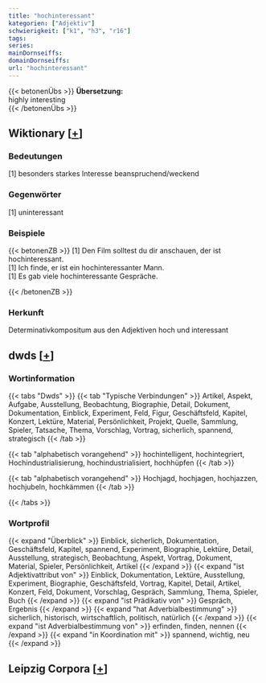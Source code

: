 ```yaml
---
title: "hochinteressant"
kategorien: ["Adjektiv"]
schwierigkeit: ["k1", "h3", "r16"]
tags:
series:
mainDornseiffs:
domainDornseiffs:
url: "hochinteressant"
---
```


{{< betonenÜbs >}}
**Übersetzung:**  
highly  interesting  
{{< /betonenÜbs >}}

## Wiktionary [[+](https://de.wiktionary.org/wiki/hochinteressant)]

### Bedeutungen
[1] besonders starkes Interesse beanspruchend/weckend  

### Gegenwörter
[1]  uninteressant  

### Beispiele
{{< betonenZB >}}
[1] Den Film solltest du dir anschauen, der ist hochinteressant.  
[1] Ich finde, er ist ein hochinteressanter Mann.  
[1] Es gab viele hochinteressante Gespräche.  

{{< /betonenZB >}}
### Herkunft
Determinativkompositum aus den Adjektiven hoch und interessant  



## dwds [[+](https://www.dwds.de/wb/hochinteressant)]

### Wortinformation
{{< tabs "Dwds" >}}
{{< tab "Typische Verbindungen" >}}
Artikel, Aspekt, Aufgabe, Ausstellung, Beobachtung, Biographie, Detail, Dokument, Dokumentation, Einblick, Experiment, Feld, Figur, Geschäftsfeld, Kapitel, Konzert, Lektüre, Material, Persönlichkeit, Projekt, Quelle, Sammlung, Spieler, Tatsache, Thema, Vorschlag, Vortrag, sicherlich, spannend, strategisch
{{< /tab >}}

{{< tab "alphabetisch vorangehend" >}}
hochintelligent, hochintegriert, Hochindustrialisierung, hochindustrialisiert, hochhüpfen
{{< /tab >}}

{{< tab "alphabetisch vorangehend" >}}
Hochjagd, hochjagen, hochjazzen, hochjubeln, hochkämmen
{{< /tab >}}

{{< /tabs >}}

### Wortprofil
{{< expand "Überblick" >}} Einblick, sicherlich, Dokumentation, Geschäftsfeld, Kapitel, spannend, Experiment, Biographie, Lektüre, Detail, Ausstellung, strategisch, Beobachtung, Aspekt, Vortrag, Dokument, Material, Spieler, Persönlichkeit, Artikel {{< /expand >}}
{{< expand "ist Adjektivattribut von" >}} Einblick, Dokumentation, Lektüre, Ausstellung, Experiment, Biographie, Geschäftsfeld, Vortrag, Kapitel, Detail, Artikel, Konzert, Feld, Dokument, Vorschlag, Gespräch, Sammlung, Thema, Spieler, Buch {{< /expand >}}
{{< expand "ist Prädikativ von" >}} Gespräch, Ergebnis {{< /expand >}}
{{< expand "hat Adverbialbestimmung" >}} sicherlich, historisch, wirtschaftlich, politisch, natürlich {{< /expand >}}
{{< expand "ist Adverbialbestimmung von" >}} erfinden, finden, nennen {{< /expand >}}
{{< expand "in Koordination mit" >}} spannend, wichtig, neu {{< /expand >}}

## Leipzig Corpora [[+](https://corpora.uni-leipzig.de/en/res?word=hochinteressant&corpusId=deu_newscrawl-public_2018)]


